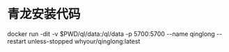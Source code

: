 # 青龙安装代码

docker run -dit -v $PWD/ql/data:/ql/data -p 5700:5700 --name qinglong --restart unless-stopped whyour/qinglong:latest
